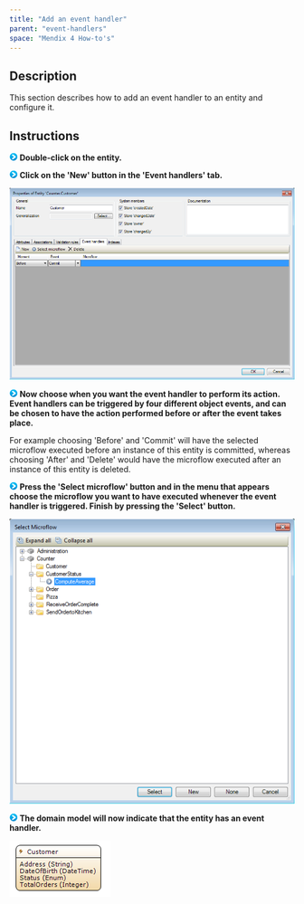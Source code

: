 ```yaml
---
title: "Add an event handler"
parent: "event-handlers"
space: "Mendix 4 How-to's"
---
```

## Description

This section describes how to add an event handler to an entity and configure it.

## Instructions

![](attachments/819203/917932.png) **Double-click on the entity.**

![](attachments/819203/917932.png) **Click on the 'New' button in the 'Event handlers' tab.**

![](attachments/2621529/2752535.png)

![](attachments/819203/917932.png) **Now choose when you want the event handler to perform its action. Event handlers can be triggered by four different object events, and can be chosen to have the action performed before or after the event takes place.**

For example choosing 'Before' and 'Commit' will have the selected microflow executed before an instance of this entity is committed, whereas choosing 'After' and 'Delete' would have the microflow executed after an instance of this entity is deleted.

![](attachments/819203/917932.png) **Press the 'Select microflow' button and in the menu that appears choose the microflow you want to have executed whenever the event handler is triggered. Finish by pressing the 'Select' button.**

![](attachments/2621529/2752534.png)

![](attachments/819203/917932.png) **The domain model will now indicate that the entity has an event handler.**

![](attachments/2621529/2752548.png)
